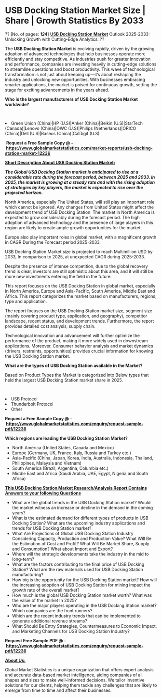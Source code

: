 <H1>USB Docking Station Market Size | Share | Growth Statistics By 2033</H1><p>?? [No. of pages:&nbsp;<strong><em>124</em></strong>]&nbsp;<strong><a href="https://www.globalmarketstatistics.com/market-reports/usb-docking-station-market-12236">USB Docking Station&nbsp;Market</a></strong>&nbsp;Outlook 2025-2033: Unlocking Growth with Cutting-Edge Analytics: ??</p><p>The <strong>USB Docking Station Market</strong> is evolving rapidly, driven by the growing adoption of advanced technologies that help businesses operate more efficiently and stay competitive. As industries push for greater innovation and performance, companies are investing heavily in cutting-edge solutions to streamline operations and boost productivity. This wave of technological transformation is not just about keeping up&mdash;it&rsquo;s about reshaping the industry and unlocking new opportunities. With businesses embracing smarter applications, the market is poised for continuous growth, setting the stage for exciting advancements in the years ahead.</p><p><strong>Who is the largest manufacturers of USB Docking Station Market worldwide?</strong></p><p>&nbsp;<li>Green Union (China)|HP (U.S)|Anker (China)|Belkin (U.S)|StarTech (Canada)|Lenovo (China)|OWC (U.S)|Philips (Netherlands)|ORICO (China)|Dell (U.S)|Baseus (China)|CalDigit (U.S)</p><p>&nbsp;<strong>Request a Free Sample Copy @ -&nbsp;<a href="https://www.globalmarketstatistics.com/market-reports/usb-docking-station-market-12236">https://www.globalmarketstatistics.com/market-reports/usb-docking-station-market-12236</a></strong></p><p><strong><u>Short Description About USB Docking Station Market:</u></strong></p><p><strong><em>The Global USB Docking Station market is anticipated to rise at a considerable rate during the forecast period, between 2025 and 2033. In 2025, the market is growing at a steady rate and with the rising adoption of strategies by key players, the market is expected to rise over the projected horizon.</em></strong></p><p>North America, especially The United States, will still play an important role which cannot be ignored. Any changes from United States might affect the development trend of USB Docking Station. The market in North America is expected to grow considerably during the forecast period. The high adoption of advanced technology and the presence of large players in this region are likely to create ample growth opportunities for the market.</p><p>Europe also play important roles in global market, with a magnificent growth in CAGR During the Forecast period 2025-2033.</p><p>USB Docking Station Market size is projected to reach Multimillion USD by 2033, In comparison to 2025, at unexpected CAGR during 2025-2033.</p><p>Despite the presence of intense competition, due to the global recovery trend is clear, investors are still optimistic about this area, and it will still be more new investments entering the field in the future.</p><p>This report focuses on the USB Docking Station in global market, especially in North America, Europe and Asia-Pacific, South America, Middle East and Africa. This report categorizes the market based on manufacturers, regions, type and application.</p><p>The report focuses on the USB Docking Station market size, segment size (mainly covering product type, application, and geography), competitor landscape, recent status, and development trends. Furthermore, the report provides detailed cost analysis, supply chain.</p><p>Technological innovation and advancement will further optimize the performance of the product, making it more widely used in downstream applications. Moreover, Consumer behavior analysis and market dynamics (drivers, restraints, opportunities) provides crucial information for knowing the USB Docking Station market.</p><p><strong>What are the types of USB Docking Station available in the Market?</strong></p><p>Based on Product Types the Market is categorized into Below types that held the largest USB Docking Station market share in 2025.</p><p>&nbsp;<li>USB Protocol<li> Thunderbolt Protocol<li> Other&nbsp;</p><p><strong>Request a Free Sample Copy @ -&nbsp;<a href="https://www.globalmarketstatistics.com/enquiry/request-sample-pdf/12236">https://www.globalmarketstatistics.com/enquiry/request-sample-pdf/12236</a></strong></p><p><strong>Which regions are leading the USB Docking Station Market?</strong></p><ul><li>North America (United States, Canada and Mexico)</li><li>Europe (Germany, UK, France, Italy, Russia and Turkey etc.)</li><li>Asia-Pacific (China, Japan, Korea, India, Australia, Indonesia, Thailand, Philippines, Malaysia and Vietnam)</li><li>South America (Brazil, Argentina, Columbia etc.)</li><li>Middle East and Africa (Saudi Arabia, UAE, Egypt, Nigeria and South Africa)</li></ul><p><strong><u>This USB Docking Station Market Research/Analysis Report Contains Answers to your following Questions</u></strong></p><ul><li>What are the global trends in the USB Docking Station market? Would the market witness an increase or decline in the demand in the coming years?</li><li>What is the estimated demand for different types of products in USB Docking Station? What are the upcoming industry applications and trends for USB Docking Station market?</li><li>What Are Projections of Global USB Docking Station Industry Considering Capacity, Production and Production Value? What Will Be the Estimation of Cost and Profit? What Will Be Market Share, Supply and Consumption? What about Import and Export?</li><li>Where will the strategic developments take the industry in the mid to long-term?</li><li>What are the factors contributing to the final price of USB Docking Station? What are the raw materials used for USB Docking Station manufacturing?</li><li>How big is the opportunity for the USB Docking Station market? How will the increasing adoption of USB Docking Station for mining impact the growth rate of the overall market?</li><li>How much is the global USB Docking Station market worth? What was the value of the market In 2025?</li><li>Who are the major players operating in the USB Docking Station market? Which companies are the front runners?</li><li>Which are the recent industry trends that can be implemented to generate additional revenue streams?</li><li>What Should Be Entry Strategies, Countermeasures to Economic Impact, and Marketing Channels for USB Docking Station Industry?</li></ul><p><strong>Request Free Sample PDF @ -&nbsp;<a href="https://www.globalmarketstatistics.com/enquiry/request-sample-pdf/12236">https://www.globalmarketstatistics.com/enquiry/request-sample-pdf/12236</a></strong></p><p><strong><u>About Us:</u></strong></p><p>Global Market Statistics&nbsp;is a unique organization that offers expert analysis and accurate data-based market intelligence, aiding companies of all shapes and sizes to make well-informed decisions. We tailor inventive solutions for our clients, helping them tackle any challenges that are likely to emerge from time to time and affect their businesses.</p>
